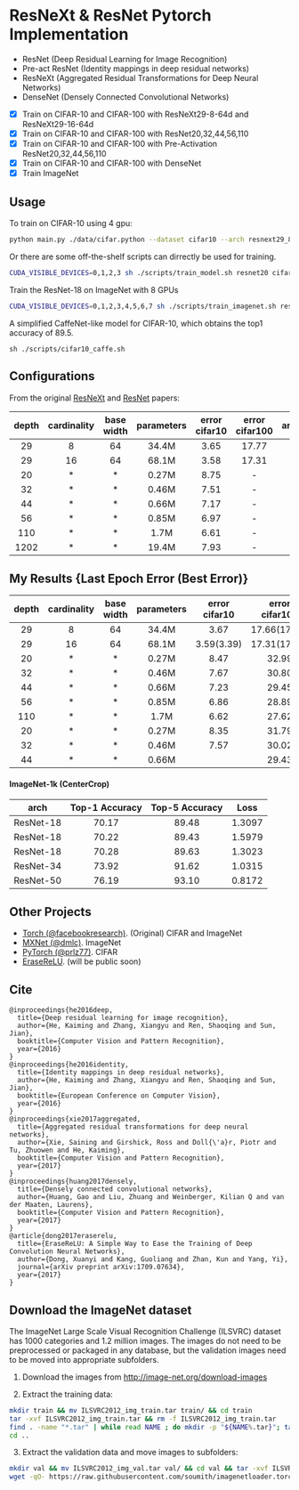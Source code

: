 # ResNeXt & ResNet Pytorch Implementation
- ResNet (Deep Residual Learning for Image Recognition)
- Pre-act ResNet (Identity mappings in deep residual networks)
- ResNeXt (Aggregated Residual Transformations for Deep Neural Networks)
- DenseNet (Densely Connected Convolutional Networks)

- [x] Train on CIFAR-10 and CIFAR-100 with ResNeXt29-8-64d and ResNeXt29-16-64d
- [x] Train on CIFAR-10 and CIFAR-100 with ResNet20,32,44,56,110
- [x] Train on CIFAR-10 and CIFAR-100 with Pre-Activation ResNet20,32,44,56,110
- [x] Train on CIFAR-10 and CIFAR-100 with DenseNet
- [x] Train ImageNet

## Usage
To train on CIFAR-10 using 4 gpu:

```bash
python main.py ./data/cifar.python --dataset cifar10 --arch resnext29_8_64 --save_path ./snapshots/cifar10_resnext29_8_64_300 --epochs 300 --learning_rate 0.05 --schedule 150 225 --gammas 0.1 0.1 --batch_size 128 --workers 4 --ngpu 4
```

Or there are some off-the-shelf scripts can dirrectly be used for training.

```bash
CUDA_VISIBLE_DEVICES=0,1,2,3 sh ./scripts/train_model.sh resnet20 cifar10
```

Train the ResNet-18 on ImageNet with 8 GPUs
```bash
CUDA_VISIBLE_DEVICES=0,1,2,3,4,5,6,7 sh ./scripts/train_imagenet.sh resnet18
```

A simplified CaffeNet-like model for CIFAR-10, which obtains the top1 accuracy of 89.5.

```
sh ./scripts/cifar10_caffe.sh
```

## Configurations
From the original [ResNeXt](https://arxiv.org/pdf/1611.05431.pdf) and [ResNet](https://arxiv.org/abs/1512.03385) papers:

| depth | cardinality | base width | parameters |  error   cifar10 |   error  cifar100 | architecture |
|:-----:|:-----------:|:----------:|:----------:|:----------------:|:-----------------:|:------------:|
|  29   |      8      |     64     |    34.4M   |       3.65       |       17.77       |   ResNeXt    |
|  29   |      16     |     64     |    68.1M   |       3.58       |       17.31       |   ResNeXt    |
|  20   |      *      |     *      |    0.27M   |       8.75       |         -         |   ResNet     |
|  32   |      *      |     *      |    0.46M   |       7.51       |         -         |   ResNet     |
|  44   |      *      |     *      |    0.66M   |       7.17       |         -         |   ResNet     |
|  56   |      *      |     *      |    0.85M   |       6.97       |         -         |   ResNet     |
| 110   |      *      |     *      |    1.7M    |       6.61       |         -         |   ResNet     |
| 1202  |      *      |     *      |   19.4M    |       7.93       |         -         |   ResNet     |

## My Results {Last Epoch Error (Best Error)}
| depth | cardinality | base width | parameters |  error   cifar10 |   error  cifar100 | architecture |
|:-----:|:-----------:|:----------:|:----------:|:----------------:|:-----------------:|:------------:|
|  29   |      8      |     64     |    34.4M   |       3.67       |    17.66(17.47)   |   ResNeXt    |
|  29   |      16     |     64     |    68.1M   |    3.59(3.39)    |    17.31(17.06)   |   ResNeXt    |
|  20   |      *      |     *      |    0.27M   |       8.47       |       32.99       |   ResNet     |
|  32   |      *      |     *      |    0.46M   |       7.67       |       30.80       |   ResNet     |
|  44   |      *      |     *      |    0.66M   |       7.23       |       29.45       |   ResNet     |
|  56   |      *      |     *      |    0.85M   |       6.86       |       28.89       |   ResNet     |
| 110   |      *      |     *      |    1.7M    |       6.62       |       27.62       |   ResNet     |
|  20   |      *      |     *      |    0.27M   |       8.35       |       31.79       |   Pre-Act    |
|  32   |      *      |     *      |    0.46M   |       7.57       |       30.02       |   Pre-Act    |
|  44   |      *      |     *      |    0.66M   |                  |       29.43       |   Pre-Act    |

#### ImageNet-1k (CenterCrop)
|    arch    | Top-1 Accuracy | Top-5 Accuracy |  Loss  |
|:----------:|:--------------:|:--------------:|:------:|
| ResNet-18  |      70.17     |     89.48      | 1.3097 |
| ResNet-18  |      70.22     |     89.43      | 1.5979 |
| ResNet-18  |      70.28     |     89.63      | 1.3023 |
| ResNet-34  |      73.92     |     91.62      | 1.0315 |
| ResNet-50  |      76.19     |     93.10      | 0.8172 |


## Other Projects
* [Torch (@facebookresearch)](https://github.com/facebookresearch/ResNeXt). (Original) CIFAR and ImageNet
* [MXNet (@dmlc)](https://github.com/dmlc/mxnet/tree/master/example/image-classification#imagenet-1k). ImageNet
* [PyTorch (@prlz77)](https://github.com/prlz77/ResNeXt.pytorch). CIFAR
* [EraseReLU](https://github.com/D-X-Y/EraseReLU). (will be public soon)

## Cite
```
@inproceedings{he2016deep,
  title={Deep residual learning for image recognition},
  author={He, Kaiming and Zhang, Xiangyu and Ren, Shaoqing and Sun, Jian},
  booktitle={Computer Vision and Pattern Recognition},
  year={2016}
}
@inproceedings{he2016identity,
  title={Identity mappings in deep residual networks},
  author={He, Kaiming and Zhang, Xiangyu and Ren, Shaoqing and Sun, Jian},
  booktitle={European Conference on Computer Vision},
  year={2016}
}
@inproceedings{xie2017aggregated,
  title={Aggregated residual transformations for deep neural networks},
  author={Xie, Saining and Girshick, Ross and Doll{\'a}r, Piotr and Tu, Zhuowen and He, Kaiming},
  booktitle={Computer Vision and Pattern Recognition},
  year={2017}
}
@inproceedings{huang2017densely,
  title={Densely connected convolutional networks},
  author={Huang, Gao and Liu, Zhuang and Weinberger, Kilian Q and van der Maaten, Laurens},
  booktitle={Computer Vision and Pattern Recognition},
  year={2017}
}
@article{dong2017eraserelu,
  title={EraseReLU: A Simple Way to Ease the Training of Deep Convolution Neural Networks},
  author={Dong, Xuanyi and Kang, Guoliang and Zhan, Kun and Yang, Yi},
  journal={arXiv preprint arXiv:1709.07634},
  year={2017}
}
```

## Download the ImageNet dataset
The ImageNet Large Scale Visual Recognition Challenge (ILSVRC) dataset has 1000 categories and 1.2 million images. The images do not need to be preprocessed or packaged in any database, but the validation images need to be moved into appropriate subfolders.

1. Download the images from http://image-net.org/download-images

2. Extract the training data:
  ```bash
  mkdir train && mv ILSVRC2012_img_train.tar train/ && cd train
  tar -xvf ILSVRC2012_img_train.tar && rm -f ILSVRC2012_img_train.tar
  find . -name "*.tar" | while read NAME ; do mkdir -p "${NAME%.tar}"; tar -xvf "${NAME}" -C "${NAME%.tar}"; rm -f "${NAME}"; done
  cd ..
  ```

3. Extract the validation data and move images to subfolders:
  ```bash
  mkdir val && mv ILSVRC2012_img_val.tar val/ && cd val && tar -xvf ILSVRC2012_img_val.tar
  wget -qO- https://raw.githubusercontent.com/soumith/imagenetloader.torch/master/valprep.sh | bash
  ```
